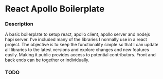 # React Apollo Boilerplate

### Description
A basic boilerplate to setup react, apollo client, apollo server and nodejs hapi server. I've included many of the libraries I normally use in a react project. The objective is to keep the functionality simple so that I can update all libraries to the latest versions and explore changes and new features easily. Making it public provides access to potential contributors. Front and back ends can be together or individually.

### TODO 